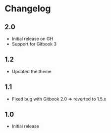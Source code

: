 # Changelog

## 2.0

* Initial release on GH
* Support for Gitbook 3

## 1.2

* Updated the theme

## 1.1

* Fixed bug with Gitbook 2.0 => reverted to 1.5.x

## 1.0

* Initial release

